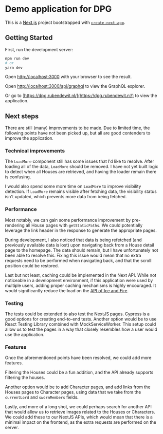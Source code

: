 # Demo application for DPG

This is a [Next.js](https://nextjs.org/) project bootstrapped with [`create-next-app`](https://github.com/vercel/next.js/tree/canary/packages/create-next-app).

## Getting Started

First, run the development server:

```bash
npm run dev
# or
yarn dev
```

Open [http://localhost:3000](http://localhost:3000) with your browser to see the result.

Open [http://localhost:3000/api/graphql](http://localhost:3000/api/graphql) to view the GraphQL explorer.

Or go to [https://dpg.rubendewit.nl/](https://dpg.rubendewit.nl/) to view the application.

## Next steps

There are still (many) improvements to be made. Due to limited time, the following points have not been picked up, but all are good contenders to improve the application.

### Technical improvements

The `LoadMore` component still has some issues that I'd like to resolve. After loading all of the data, `LoadMore` should be removed. I have not yet built logic to detect when all Houses are retrieved, and having the loader remain there is confusing.

I would also spend some more time on `LoadMore` to improve visibility detection. If `LoadMore` remains visible after fetching data, the visibility status isn't updated, which prevents more data from being fetched.

### Performance

Most notably, we can gain some performance improvement by pre-rendering all House pages with `getStaticPaths`.
We could potentially leverage the link header in the response to generate the appropriate pages.

During development, I also noticed that data is being refetched (and previously available data is lost) upon navigating back from a House detail page to the homepage. The data should remain, but I have unfortunately not been able to resolve this. Fixing this issue would mean that no extra requests need to be performed when navigating back, and that the scroll position could be restored.

Last but not least, caching could be implemented in the Next API. While not noticeable in a development environment, if this application were used by multiple users, adding proper caching mechanisms is highly encouraged. It would significantly reduce the load on the [API of Ice and Fire](https://www.anapioficeandfire.com/).

### Testing

The tests could be extended to also test the NextJS pages. Cypress is a good options for creating end-to-end tests.
Another option would be to use React Testing Library combined with MockServiceWorker. This setup could allow us to test the pages in a way that closely resembles how a user would use the application.

### Features

Once the aforementioned points have been resolved, we could add more features.

Filtering the Houses could be a fun addition, and the API already supports filtering the houses.

Another option would be to add Character pages, and add links from the Houses pages to Character pages, using data that we take from the `currentLord` and `swornMembers` fields.

Lastly, and more of a long shot, we could perhaps search for another API that would allow us to retrieve images related to the Houses or Characters. We could add these to our NextJS APIs, which would mean that there is a minimal impact on the frontend, as the extra requests are performed on the server.
